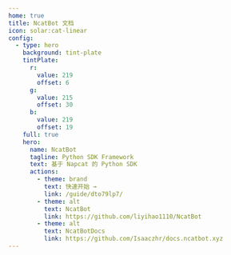 ```yaml
---
home: true
title: NcatBot 文档
icon: solar:cat-linear
config:
  - type: hero
    background: tint-plate
    tintPlate:
      r:
        value: 219
        offset: 6
      g:
        value: 215
        offset: 30
      b:
        value: 219
        offset: 19
    full: true
    hero:
      name: NcatBot
      tagline: Python SDK Framework
      text: 基于 Napcat 的 Python SDK
      actions:
        - theme: brand
          text: 快速开始 →
          link: /guide/dto79lp7/
        - theme: alt
          text: NcatBot
          link: https://github.com/liyihao1110/NcatBot
        - theme: alt
          text: NcatBotDocs
          link: https://github.com/Isaaczhr/docs.ncatbot.xyz
---
```

